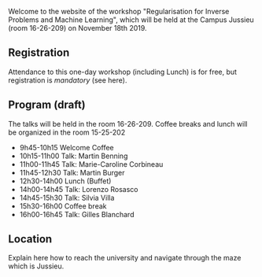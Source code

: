 Welcome to the website of the workshop "Regularisation for Inverse Problems and Machine Learning", which will be held at the Campus Jussieu (room 16-26-209) on November 18th 2019.

## Registration
Attendance to this one-day workshop (including Lunch) is for free, but registration is *mandatory* (see here).

## Program (draft)

The talks will be held in the room 16-26-209. Coffee breaks and lunch will be organized in the room 15-25-202

- 9h45-10h15 Welcome Coffee 
- 10h15-11h00 Talk: Martin Benning
- 11h00-11h45 Talk: Marie-Caroline Corbineau
- 11h45-12h30 Talk: Martin Burger
- 12h30-14h00 Lunch (Buffet)
- 14h00-14h45 Talk: Lorenzo Rosasco
- 14h45-15h30 Talk: Silvia Villa
- 15h30-16h00 Coffee break
- 16h00-16h45 Talk: Gilles Blanchard

## Location

Explain here how to reach the university and navigate through the maze which is Jussieu.

